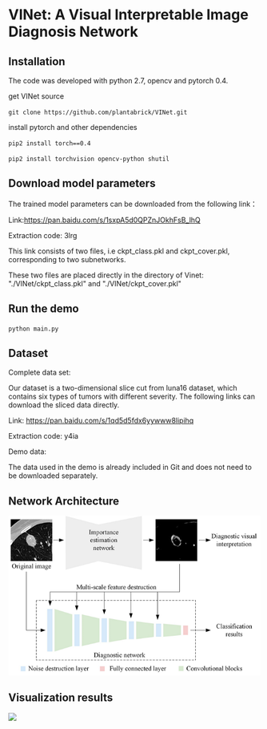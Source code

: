 # VINet: A Visual Interpretable Image Diagnosis Network

## Installation

The code was developed with python 2.7, opencv and pytorch 0.4.

get VINet source

`git clone https://github.com/plantabrick/VINet.git`

install pytorch and other dependencies

`pip2 install torch==0.4`

`pip2 install torchvision opencv-python shutil`

## Download model parameters

The trained model parameters can be downloaded from the following link：

Link:https://pan.baidu.com/s/1sxpA5d0QPZnJOkhFsB_lhQ 

Extraction code: 3lrg 

This link consists of two files, i.e ckpt_class.pkl and ckpt_cover.pkl, corresponding to two subnetworks.

These two files are placed directly in the directory of Vinet: "./VINet/ckpt_class.pkl" and "./VINet/ckpt_cover.pkl"

## Run the demo

`python main.py`


## Dataset

Complete data set:

Our dataset is a two-dimensional slice cut from luna16 dataset, which contains six types of tumors with different severity.
The following links can download the sliced data directly.

Link: https://pan.baidu.com/s/1qd5d5fdx6yywww8lipihq

Extraction code: y4ia

Demo data:

The data used in the demo is already included in Git and does not need to be downloaded separately.


## Network Architecture

![](https://github.com/plantabrick/VINet/blob/master/overall.png)

## Visualization results

![](https://raw.githubusercontent.com/plantabrick/VINet/master/visualization.png)
